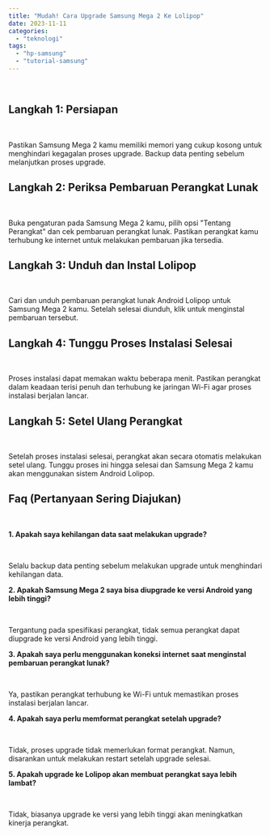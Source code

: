 ```yaml
---
title: "Mudah! Cara Upgrade Samsung Mega 2 Ke Lolipop"
date: 2023-11-11
categories: 
  - "teknologi"
tags: 
  - "hp-samsung"
  - "tutorial-samsung"
---
```


 

## Langkah 1: Persiapan

 

Pastikan Samsung Mega 2 kamu memiliki memori yang cukup kosong untuk menghindari kegagalan proses upgrade. Backup data penting sebelum melanjutkan proses upgrade.

## Langkah 2: Periksa Pembaruan Perangkat Lunak

 

Buka pengaturan pada Samsung Mega 2 kamu, pilih opsi "Tentang Perangkat" dan cek pembaruan perangkat lunak. Pastikan perangkat kamu terhubung ke internet untuk melakukan pembaruan jika tersedia.

## Langkah 3: Unduh dan Instal Lolipop

 

Cari dan unduh pembaruan perangkat lunak Android Lolipop untuk Samsung Mega 2 kamu. Setelah selesai diunduh, klik untuk menginstal pembaruan tersebut.

## Langkah 4: Tunggu Proses Instalasi Selesai

 

Proses instalasi dapat memakan waktu beberapa menit. Pastikan perangkat dalam keadaan terisi penuh dan terhubung ke jaringan Wi-Fi agar proses instalasi berjalan lancar.

## Langkah 5: Setel Ulang Perangkat

 

Setelah proses instalasi selesai, perangkat akan secara otomatis melakukan setel ulang. Tunggu proses ini hingga selesai dan Samsung Mega 2 kamu akan menggunakan sistem Android Lolipop.

## Faq (Pertanyaan Sering Diajukan)

 

**1\. Apakah saya kehilangan data saat melakukan upgrade?**

 

Selalu backup data penting sebelum melakukan upgrade untuk menghindari kehilangan data.

**2\. Apakah Samsung Mega 2 saya bisa diupgrade ke versi Android yang lebih tinggi?**

 

Tergantung pada spesifikasi perangkat, tidak semua perangkat dapat diupgrade ke versi Android yang lebih tinggi.

**3\. Apakah saya perlu menggunakan koneksi internet saat menginstal pembaruan perangkat lunak?**

 

Ya, pastikan perangkat terhubung ke Wi-Fi untuk memastikan proses instalasi berjalan lancar.

**4\. Apakah saya perlu memformat perangkat setelah upgrade?**

 

Tidak, proses upgrade tidak memerlukan format perangkat. Namun, disarankan untuk melakukan restart setelah upgrade selesai.

**5\. Apakah upgrade ke Lolipop akan membuat perangkat saya lebih lambat?**

 

Tidak, biasanya upgrade ke versi yang lebih tinggi akan meningkatkan kinerja perangkat.
